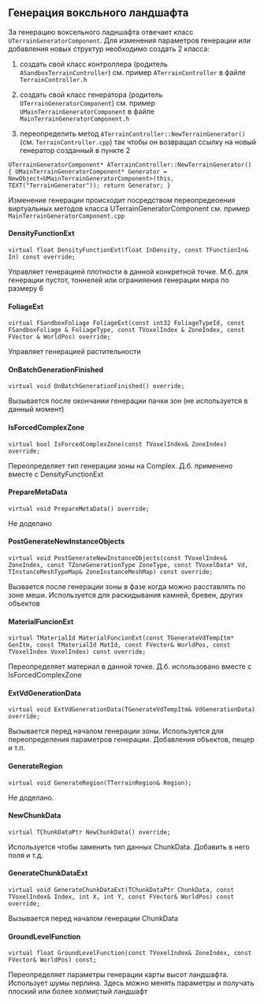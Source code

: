 

## Генерация воксльного ландшафта

За генерацию воксельного ладншафта отвечает класс `UTerrainGeneratorComponent`.
Для изменения параметров генерации или добавления новых структур необходимо создать 2 класса:

1. создать свой класс контроллера (родитель `ASandboxTerrainController`) 
см. пример `ATerrainController` в файле `TerrainController.h`

2. создать свой класс генератора (родитель `UTerrainGeneratorComponent`)
см. пример `UMainTerrainGeneratorComponent` в файле `MainTerrainGeneratorComponent.h`

3. переопределить метод `ATerrainController::NewTerrainGenerator()` (см. `TerrainController.cpp`) 
так чтобы он возвращал ссылку на новый генератор созданный в пункте 2

`UTerrainGeneratorComponent* ATerrainController::NewTerrainGenerator() {
	UMainTerrainGeneratorComponent* Generator = NewObject<UMainTerrainGeneratorComponent>(this, TEXT("TerrainGenerator"));
	return Generator;
}`

Изменение генерации происходит посредством переопредеоения виртуальных методов класса UTerrainGeneratorComponent
см. пример `MainTerrainGeneratorComponent.cpp`


#### DensityFunctionExt

`virtual float DensityFunctionExt(float InDensity, const TFunctionIn& In) const override;`

Управляет генерацией плотности в данной конкретной точке. М.б. для генерации пустот, тоннелей или огранияения генерации мира по размеру
6


#### FoliageExt

`virtual FSandboxFoliage FoliageExt(const int32 FoliageTypeId, const FSandboxFoliage & FoliageType, const TVoxelIndex & ZoneIndex, const FVector & WorldPos) override;`

Управляет генерацией растительности


#### OnBatchGenerationFinished

`virtual void OnBatchGenerationFinished() override;`

Вызывается после окончании генерации пачки зон (не используется в данный момент)


#### IsForcedComplexZone

`virtual bool IsForcedComplexZone(const TVoxelIndex& ZoneIndex) override;`

Переопределяет тип генерации зоны на Complex.
Д.б. применено вместе с DensityFunctionExt


#### PrepareMetaData

`virtual void PrepareMetaData() override;`

Не доделано


#### PostGenerateNewInstanceObjects

`virtual void PostGenerateNewInstanceObjects(const TVoxelIndex& ZoneIndex, const TZoneGenerationType ZoneType, const TVoxelData* Vd, TInstanceMeshTypeMap& ZoneInstanceMeshMap) const override;`

Вызвается после генерации зоны в фазе когда можно расставлять по зоне меши.
Используется для раскидывания камней, бревен, других объектов


#### MaterialFuncionExt

`virtual TMaterialId MaterialFuncionExt(const TGenerateVdTempItm* GenItm, const TMaterialId MatId, const FVector& WorldPos, const TVoxelIndex VoxelIndex) const override;`

Переопределяет материал в данной точке. Д.б. использовано вместе с IsForcedComplexZone


#### ExtVdGenerationData

`virtual void ExtVdGenerationData(TGenerateVdTempItm& VdGenerationData) override;`

Вызывается перед началом генерации зоны. Используется для переопределения параметров генерации. Добавления объектов, пещер и т.п.


#### GenerateRegion

`virtual void GenerateRegion(TTerrainRegion& Region);`

Не доделано.


#### NewChunkData

`virtual TChunkDataPtr NewChunkData() override;`

Используется чтобы заменить тип данных ChunkData. Добавить в него поля и т.д.


#### GenerateChunkDataExt

`virtual void GenerateChunkDataExt(TChunkDataPtr ChunkData, const TVoxelIndex& Index, int X, int Y, const FVector& WorldPos) const override;`

Вызывается перед началом генерации ChunkData


#### GroundLevelFunction

`virtual float GroundLevelFunction(const TVoxelIndex& ZoneIndex, const FVector& WorldPos) const;`

Переопределяет параметры генерации карты высот ландшафта. Использует шумы перлина. Здесь можно менять параметры и получать плоский или более холмистый ландшафт

